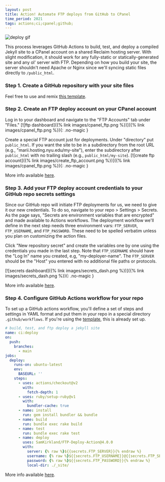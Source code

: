 ```yaml
---
layout: post
title: Action! Automate FTP deploys from GitHub to CPanel
time_period: 2021
tags: actions;ci;cpanel;github;
---
```

![deploy gif](https://thumbs.gfycat.com/AlarmingVeneratedArgentinehornedfrog-small.gif)

This process leverages GitHub Actions to build, test, and deploy a compiled Jekyll site to a CPanel account on a shared Reclaim hosting server. With slight modification, it should work for any fully-static or statically-generated site and any ol' server with FTP. Depending on how you build your site, the server shouldn't need Apache or Nginx since we'll syncing static files directly to `/public_html`.

### Step 1. **Create a GitHub repository with your site files**  
Feel free to use and remix [this template](https://github.com/nyu-dss/wh-deploilerplate).

### Step 2. **Create an FTP deploy account on your CPanel account**  
Log in to your dashboard and navigate to the "FTP Accounts" tab under "Files."
[![ftp dashboard]({% link images/cpanel_ftp.png %})]({% link images/cpanel_ftp.png %}){: .no-magic }

Create a special FTP account just for deployments. Under "directory" put `public_html`. If you want the site to be in a subdirectory from the root URL (e.g., "marii.hosting.nyu.edu/my-site"), enter the subdirectory after `public_html` with no trailing slash (e.g., `public_html/my-site`).
[![create ftp account]({% link images/create_ftp_account.png %})]({% link images/cpanel_ftp.png %}){: .no-magic }

More info available [here](https://docs.cpanel.net/cpanel/files/ftp-accounts/).

### Step 3. **Add your FTP deploy account credentials to your GitHub repo secrets settings**  
Since our GitHub repo will initiate FTP deployments for us, we need to give it our new credentials. To do so, navigate to your repo > Settings > Secrets. As the page says, "Secrets are environment variables that are encrypted" and made available to Actions workflows. The deployment workflow we'll define in the next step needs three environment vars: `FTP_SERVER`, `FTP_USERNAME`, and `FTP_PASSWORD`.  These need to be spelled verbatim unless you plan on customizing the action files.

Click "New repository secret" and create the variables one by one using the credentials you made in the last step. Note that `FTP_USERNAME` should have the "Log In" name you created, e.g, "my-deployer-name". The `FTP_SERVER` should be the "Host" you entered with no additional file paths or protocols.

[![secrets dashboard]({% link images/secrets_dash.png %})]({% link images/secrets_dash.png %}){: .no-magic }

More info available [here](https://docs.github.com/en/actions/reference/encrypted-secrets).

### Step 4. **Configure GitHub Actions workflow for your repo**

To set up a GitHub actions workflow, you'll define a set of steps and settings in YAML format and put them in your repo in a special directory `.github/workflows`. If you're using the [template](https://github.com/nyu-dss/wh-deploilerplate), this is already set up.

``` yml
# build, test, and ftp deploy a jekyll site
name: ci:deploy
on:
  push:
    branches:
      - main
jobs:
  deploy:
    runs-on: ubuntu-latest
    env:
      BASEURL: ''
    steps:
      - uses: actions/checkout@v2
        with:
          fetch-depth: 1
      - uses: ruby/setup-ruby@v1
        with:
          bundler-cache: true
      - name: install
        run: gem install bundler && bundle
      - name: build
        run: bundle exec rake build
      - name: test
        run: bundle exec rake test
      - name: deploy
        uses: SamKirkland/FTP-Deploy-Action@4.0.0
        with:
          server: {% raw %}${{secrets.FTP_SERVER}}{% endraw %}
          username: {% raw %}${{secrets.FTP_USERNAME}}@{{secrets.FTP_SERVER}}{% endraw %}
          password: {% raw %}${{secrets.FTP_PASSWORD}}{% endraw %}
          local-dir: ./_site/

```

More info available [here](https://docs.github.com/en/actions).
